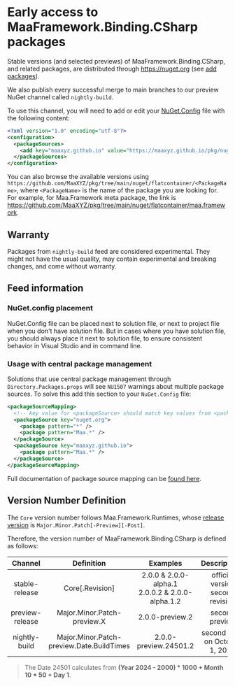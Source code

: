 # Early access to MaaFramework.Binding.CSharp packages

Stable versions (and selected previews) of MaaFramework.Binding.CSharp, and related packages, are distributed through <https://nuget.org> (see [add packages](../README.md#add-packages)).

We also publish every successful merge to main branches to our preview NuGet channel called `nightly-build`.

To use this channel, you will need to add or edit your [NuGet.Config](https://learn.microsoft.com/nuget/reference/nuget-config-file) file with the following content:

```xml
<?xml version="1.0" encoding="utf-8"?>
<configuration>
  <packageSources>
    <add key="maaxyz.github.io" value="https://maaxyz.github.io/pkg/nuget/index.json" />
  </packageSources>
</configuration>
```

You can also browse the available versions using `https://github.com/MaaXYZ/pkg/tree/main/nuget/flatcontainer/<PackageName>`, where `<PackageName>` is the name of the package you are looking for. For example, for Maa.Framework meta package, the link is <https://github.com/MaaXYZ/pkg/tree/main/nuget/flatcontainer/maa.framework>.

## Warranty

Packages from `nightly-build` feed are considered experimental. They might not have the usual quality, may contain experimental and breaking changes, and come without warranty.

## Feed information

### NuGet.config placement

NuGet.Config file can be placed next to solution file, or next to project file when you don't have solution file. But in cases where you have solution file, you should always place it next to solution file, to ensure consistent behavior in Visual Studio and in command line.

### Usage with central package management

Solutions that use central package management through `Directory.Packages.props` will see `NU1507` warnings about multiple package sources. To solve this add this section to your `NuGet.Config` file:

```xml
<packageSourceMapping>
  <!-- key value for <packageSource> should match key values from <packageSources> element -->
  <packageSource key="nuget.org">
    <package pattern="*" />
    <package pattern="Maa.*" />
  </packageSource>
  <packageSource key="maaxyz.github.io">
    <package pattern="Maa.*" />
  </packageSource>
</packageSourceMapping>
```


Full documentation of package source mapping can be [found here](https://learn.microsoft.com/nuget/consume-packages/package-source-mapping#enable-by-manually-editing-nugetconfig).

## Version Number Definition

The `Core` version number follows Maa.Framework.Runtimes, whose [release version](https://github.com/MaaXYZ/MaaFramework/issues/208) is `Major.Minor.Patch[-Preview][-Post]`.

Therefore, the version number of MaaFramework.Binding.CSharp is defined as follows:

| Channel | Definition | Examples | Descriptions |
| :---: | :---: | :---: | :---: |
| stable-release | Core[.Revision] | 2.0.0 & 2.0.0-alpha.1 <br> 2.0.0.2 & 2.0.0-alpha.1.2 | official version <br> second revision |
| preview-release | Major.Minor.Patch-preview.X | 2.0.0-preview.2 | second preview |
| nightly-build | Major.Minor.Patch-preview.Date.BuildTimes | 2.0.0-preview.24501.2 | second build <br> on October 1, 2024 |

> The Date 24501 calculates from **(Year 2024 - 2000) * 1000 + Month 10 * 50 + Day 1**.
